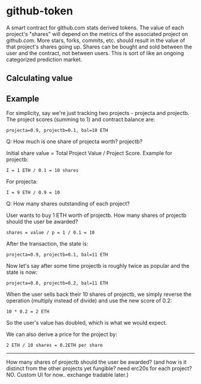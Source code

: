 # github-token
A smart contract for github.com stats derived tokens.  The value of each project's "shares" will depend on the metrics of the associated project on github.com.  More stars, forks, 
commits, etc. should result in the value of that project's shares going up.  Shares can be bought and sold between the user and the contract, not between users.  This is sort of 
like an ongoing categorized prediction market.

## Calculating value

## Example

For simplicity, say we're just tracking two projects - projecta and projectb.  The project scores (summing to 1) and contract balance are:

`projecta=0.9, projectb=0.1, bal=10 ETH`

Q: How much is one share of projecta worth?  projectb?

Initial share value = Total Project Value / Project Score.  Example for projectb:

`I = 1 ETH / 0.1 = 10 shares`

For projecta:

`I = 9 ETH / 0.9 = 10`

Q: How many shares outstanding of each project?  

User wants to buy 1 ETH worth of projectb.  How many shares of projectb should the user be awarded?

`shares = value / p = 1 / 0.1 = 10`

After the transaction, the state is:  

`projecta=0.9, projectb=0.1, bal=11 ETH`

Now let's say after some time projectb is roughly twice as popular and the state is now: 

`projecta=0.8, projectb=0.2, bal=11 ETH`

When the user sells back their 10 shares of projectb, we simply reverse the operation (multiply instead of divide) and use the new score of 0.2:

`10 * 0.2 = 2 ETH`

So the user's value has doubled, which is what we would expect.

We can also derive a price for the project by:

`2 ETH / 10 shares = 0.2ETH per share`

---
How many shares of projectb should the user be awarded?  (and how is it distinct from the other projects yet fungible?  need erc20s for each project?  NO.  Custom UI for now.. exchange tradable later.)
